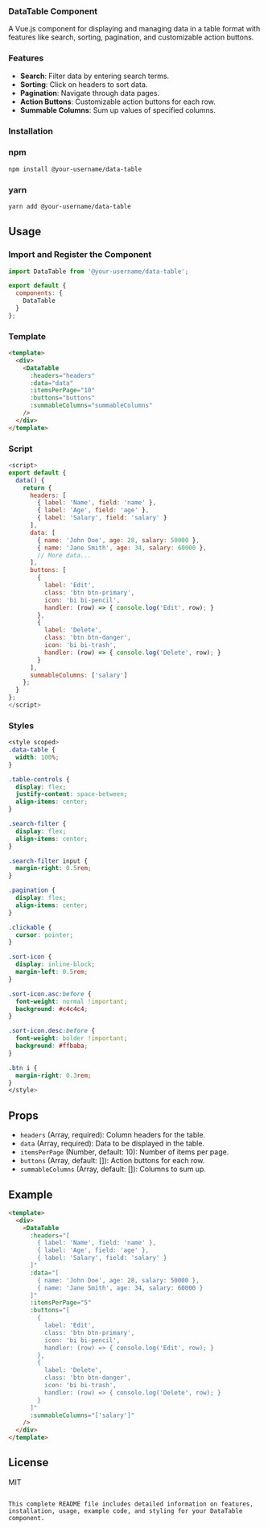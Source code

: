 

### DataTable Component

A Vue.js component for displaying and managing data in a table format with features like search, sorting, pagination, and customizable action buttons.

### Features

- **Search**: Filter data by entering search terms.
- **Sorting**: Click on headers to sort data.
- **Pagination**: Navigate through data pages.
- **Action Buttons**: Customizable action buttons for each row.
- **Summable Columns**: Sum up values of specified columns.

### Installation

### npm

```bash
npm install @your-username/data-table
```

### yarn

```bash
yarn add @your-username/data-table
```

## Usage

### Import and Register the Component

```javascript
import DataTable from '@your-username/data-table';

export default {
  components: {
    DataTable
  }
};
```

### Template

```html
<template>
  <div>
    <DataTable
      :headers="headers"
      :data="data"
      :itemsPerPage="10"
      :buttons="buttons"
      :summableColumns="summableColumns"
    />
  </div>
</template>
```

### Script

```javascript
<script>
export default {
  data() {
    return {
      headers: [
        { label: 'Name', field: 'name' },
        { label: 'Age', field: 'age' },
        { label: 'Salary', field: 'salary' }
      ],
      data: [
        { name: 'John Doe', age: 28, salary: 50000 },
        { name: 'Jane Smith', age: 34, salary: 60000 },
        // More data...
      ],
      buttons: [
        {
          label: 'Edit',
          class: 'btn btn-primary',
          icon: 'bi bi-pencil',
          handler: (row) => { console.log('Edit', row); }
        },
        {
          label: 'Delete',
          class: 'btn btn-danger',
          icon: 'bi bi-trash',
          handler: (row) => { console.log('Delete', row); }
        }
      ],
      summableColumns: ['salary']
    };
  }
};
</script>
```

### Styles

```css
<style scoped>
.data-table {
  width: 100%;
}

.table-controls {
  display: flex;
  justify-content: space-between;
  align-items: center;
}

.search-filter {
  display: flex;
  align-items: center;
}

.search-filter input {
  margin-right: 0.5rem;
}

.pagination {
  display: flex;
  align-items: center;
}

.clickable {
  cursor: pointer;
}

.sort-icon {
  display: inline-block;
  margin-left: 0.5rem;
}

.sort-icon.asc:before {
  font-weight: normal !important;
  background: #c4c4c4;
}

.sort-icon.desc:before {
  font-weight: bolder !important;
  background: #ffbaba;
}

.btn i {
  margin-right: 0.3rem;
}
</style>
```

## Props

- `headers` (Array, required): Column headers for the table.
- `data` (Array, required): Data to be displayed in the table.
- `itemsPerPage` (Number, default: 10): Number of items per page.
- `buttons` (Array, default: []): Action buttons for each row.
- `summableColumns` (Array, default: []): Columns to sum up.

## Example

```html
<template>
  <div>
    <DataTable
      :headers="[
        { label: 'Name', field: 'name' },
        { label: 'Age', field: 'age' },
        { label: 'Salary', field: 'salary' }
      ]"
      :data="[
        { name: 'John Doe', age: 28, salary: 50000 },
        { name: 'Jane Smith', age: 34, salary: 60000 }
      ]"
      :itemsPerPage="5"
      :buttons="[
        {
          label: 'Edit',
          class: 'btn btn-primary',
          icon: 'bi bi-pencil',
          handler: (row) => { console.log('Edit', row); }
        },
        {
          label: 'Delete',
          class: 'btn btn-danger',
          icon: 'bi bi-trash',
          handler: (row) => { console.log('Delete', row); }
        }
      ]"
      :summableColumns="['salary']"
    />
  </div>
</template>
```

## License

MIT
```

This complete README file includes detailed information on features, installation, usage, example code, and styling for your DataTable component.